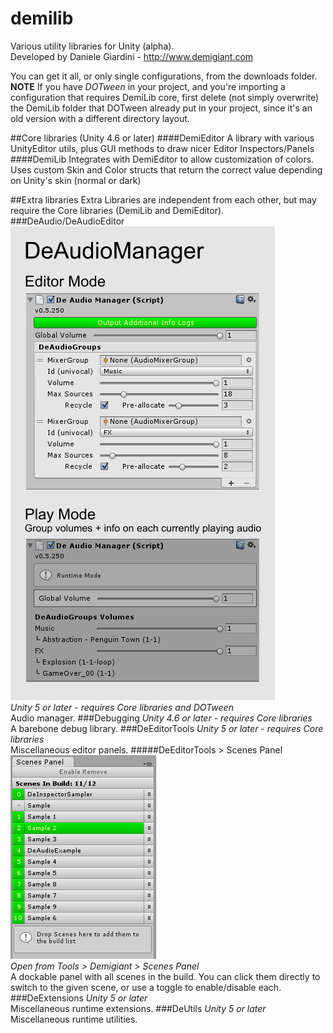 # demilib
Various utility libraries for Unity (alpha).  
Developed by Daniele Giardini - http://www.demigiant.com

You can get it all, or only single configurations, from the downloads folder.  
**NOTE** If you have *DOTween* in your project, and you're importing a configuration that requires DemiLib core, first delete (not simply overwrite) the DemiLib folder that DOTween already put in your project, since it's an old version with a different directory layout.

##Core libraries (Unity 4.6 or later)
####DemiEditor
A library with various UnityEditor utils, plus GUI methods to draw nicer Editor Inspectors/Panels
####DemiLib
Integrates with DemiEditor to allow customization of colors. Uses custom Skin and Color structs that return the correct value depending on Unity's skin (normal or dark)

##Extra libraries
Extra Libraries are independent from each other, but may require the Core libraries (DemiLib and DemiEditor).
###DeAudio/DeAudioEditor
![DeAudioManager](screenshots/DeAudioManager_inspector.png "DeAudioManager")  
*Unity 5 or later - requires Core libraries and DOTween*  
Audio manager.
###Debugging
*Unity 4.6 or later - requires Core libraries*  
A barebone debug library.
###DeEditorTools
*Unity 5 or later - requires Core libraries*  
Miscellaneous editor panels.
#####DeEditorTools > Scenes Panel
![Scenes Panel](screenshots/DeEditorTools_scenespanel.png "Scenes Panel")  
*Open from Tools > Demigiant > Scenes Panel*  
A dockable panel with all scenes in the build. You can click them directly to switch to the given scene, or use a toggle to enable/disable each.
###DeExtensions
*Unity 5 or later*  
Miscellaneous runtime extensions.
###DeUtils
*Unity 5 or later*  
Miscellaneous runtime utilities.